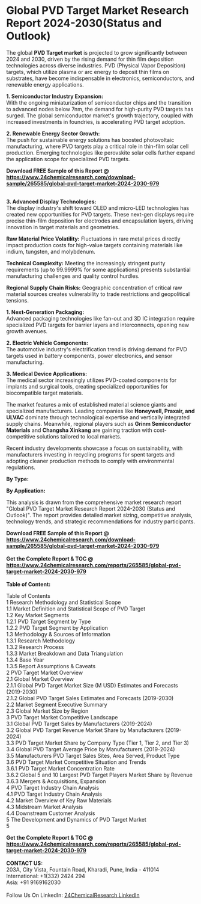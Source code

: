 <h1>Global PVD Target Market Research Report 2024-2030(Status and Outlook)</h1><p>The global <strong>PVD Target market</strong> is projected to grow significantly between 2024 and 2030, driven by the rising demand for thin film deposition technologies across diverse industries. PVD (Physical Vapor Deposition) targets, which utilize plasma or arc energy to deposit thin films on substrates, have become indispensable in electronics, semiconductors, and renewable energy applications.</p><p><strong>1. Semiconductor Industry Expansion:</strong><br>
With the ongoing miniaturization of semiconductor chips and the transition to advanced nodes below 7nm, the demand for high-purity PVD targets has surged. The global semiconductor market's growth trajectory, coupled with increased investments in foundries, is accelerating PVD target adoption.</p><p><strong>2. Renewable Energy Sector Growth:</strong><br>
The push for sustainable energy solutions has boosted photovoltaic manufacturing, where PVD targets play a critical role in thin-film solar cell production. Emerging technologies like perovskite solar cells further expand the application scope for specialized PVD targets.</p><div><b>Download FREE Sample of this Report @ 
            <a href="https://www.24chemicalresearch.com/download-sample/265585/global-pvd-target-market-2024-2030-979">
            https://www.24chemicalresearch.com/download-sample/265585/global-pvd-target-market-2024-2030-979</a></b></div><br><p><strong>3. Advanced Display Technologies:</strong><br>
The display industry's shift toward OLED and micro-LED technologies has created new opportunities for PVD targets. These next-gen displays require precise thin-film deposition for electrodes and encapsulation layers, driving innovation in target materials and geometries.</p><p><strong>Raw Material Price Volatility:</strong> Fluctuations in rare metal prices directly impact production costs for high-value targets containing materials like indium, tungsten, and molybdenum.</p><p><strong>Technical Complexity:</strong> Meeting the increasingly stringent purity requirements (up to 99.9999% for some applications) presents substantial manufacturing challenges and quality control hurdles.</p><p><strong>Regional Supply Chain Risks:</strong> Geographic concentration of critical raw material sources creates vulnerability to trade restrictions and geopolitical tensions.</p><p><strong>1. Next-Generation Packaging:</strong><br>
Advanced packaging technologies like fan-out and 3D IC integration require specialized PVD targets for barrier layers and interconnects, opening new growth avenues.</p><p><strong>2. Electric Vehicle Components:</strong><br>
The automotive industry's electrification trend is driving demand for PVD targets used in battery components, power electronics, and sensor manufacturing.</p><p><strong>3. Medical Device Applications:</strong><br>
The medical sector increasingly utilizes PVD-coated components for implants and surgical tools, creating specialized opportunities for biocompatible target materials.</p><p>The market features a mix of established material science giants and specialized manufacturers. Leading companies like <strong>Honeywell, Praxair, and ULVAC</strong> dominate through technological expertise and vertically integrated supply chains. Meanwhile, regional players such as <strong>Grinm Semiconductor Materials</strong> and <strong>Changsha Xinkang</strong> are gaining traction with cost-competitive solutions tailored to local markets.</p><p>Recent industry developments showcase a focus on sustainability, with manufacturers investing in recycling programs for spent targets and adopting cleaner production methods to comply with environmental regulations.</p><p><strong>By Type:</strong></p><p><strong>By Application:</strong></p><p>This analysis is drawn from the comprehensive market research report "Global PVD Target Market Research Report 2024-2030 (Status and Outlook)". The report provides detailed market sizing, competitive analysis, technology trends, and strategic recommendations for industry participants.</p><div><b>Download FREE Sample of this Report @ 
            <a href="https://www.24chemicalresearch.com/download-sample/265585/global-pvd-target-market-2024-2030-979">
            https://www.24chemicalresearch.com/download-sample/265585/global-pvd-target-market-2024-2030-979</a></b></div><br><div><b>Get the Complete Report & TOC @ 
            <a href="https://www.24chemicalresearch.com/reports/265585/global-pvd-target-market-2024-2030-979">
            https://www.24chemicalresearch.com/reports/265585/global-pvd-target-market-2024-2030-979</a></b></div><br>
            <b>Table of Content:</b><p>Table of Contents<br />
1 Research Methodology and Statistical Scope<br />
1.1 Market Definition and Statistical Scope of PVD Target<br />
1.2 Key Market Segments<br />
1.2.1 PVD Target Segment by Type<br />
1.2.2 PVD Target Segment by Application<br />
1.3 Methodology & Sources of Information<br />
1.3.1 Research Methodology<br />
1.3.2 Research Process<br />
1.3.3 Market Breakdown and Data Triangulation<br />
1.3.4 Base Year<br />
1.3.5 Report Assumptions & Caveats<br />
2 PVD Target Market Overview<br />
2.1 Global Market Overview<br />
2.1.1 Global PVD Target Market Size (M USD) Estimates and Forecasts (2019-2030)<br />
2.1.2 Global PVD Target Sales Estimates and Forecasts (2019-2030)<br />
2.2 Market Segment Executive Summary<br />
2.3 Global Market Size by Region<br />
3 PVD Target Market Competitive Landscape<br />
3.1 Global PVD Target Sales by Manufacturers (2019-2024)<br />
3.2 Global PVD Target Revenue Market Share by Manufacturers (2019-2024)<br />
3.3 PVD Target Market Share by Company Type (Tier 1, Tier 2, and Tier 3)<br />
3.4 Global PVD Target Average Price by Manufacturers (2019-2024)<br />
3.5 Manufacturers PVD Target Sales Sites, Area Served, Product Type<br />
3.6 PVD Target Market Competitive Situation and Trends<br />
3.6.1 PVD Target Market Concentration Rate<br />
3.6.2 Global 5 and 10 Largest PVD Target Players Market Share by Revenue<br />
3.6.3 Mergers & Acquisitions, Expansion<br />
4 PVD Target Industry Chain Analysis<br />
4.1 PVD Target Industry Chain Analysis<br />
4.2 Market Overview of Key Raw Materials<br />
4.3 Midstream Market Analysis<br />
4.4 Downstream Customer Analysis<br />
5 The Development and Dynamics of PVD Target Market <br />
5</p><div><b>Get the Complete Report & TOC @ 
            <a href="https://www.24chemicalresearch.com/reports/265585/global-pvd-target-market-2024-2030-979">
            https://www.24chemicalresearch.com/reports/265585/global-pvd-target-market-2024-2030-979</a></b></div><br><b>CONTACT US:</b><br>
            203A, City Vista, Fountain Road, Kharadi, Pune, India - 411014<br>
            International: +1(332) 2424 294<br>
            Asia: +91 9169162030 <br><br>
            Follow Us On LinkedIn: <a href="https://www.linkedin.com/company/24chemicalresearch/">24ChemicalResearch LinkedIn</a>